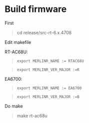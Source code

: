 # Build firmware

First
> cd release/src-rt-6.x.4708

Edit makefile

RT-AC68U:

> `export MERLINR_NAME := RTAC68U`

> `export MERLINR_VER_MAJOR :=R`

EA6700:

> `export MERLINR_NAME := EA6700`

> `export MERLINR_VER_MAJOR :=B`

Do make

> make rt-ac68u

